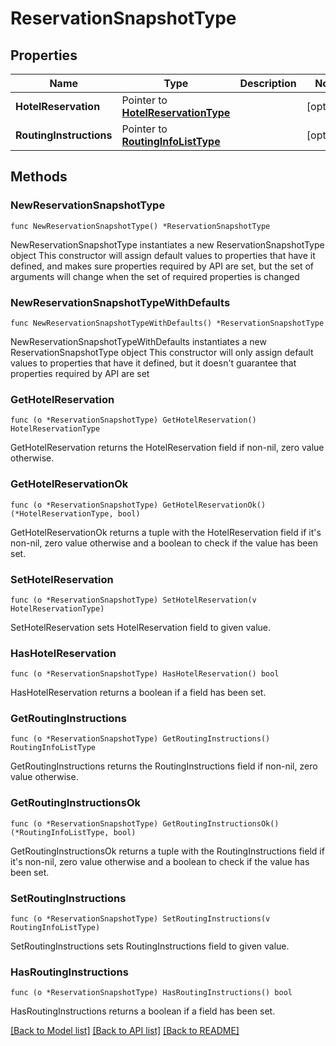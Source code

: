 # ReservationSnapshotType

## Properties

Name | Type | Description | Notes
------------ | ------------- | ------------- | -------------
**HotelReservation** | Pointer to [**HotelReservationType**](HotelReservationType.md) |  | [optional] 
**RoutingInstructions** | Pointer to [**RoutingInfoListType**](RoutingInfoListType.md) |  | [optional] 

## Methods

### NewReservationSnapshotType

`func NewReservationSnapshotType() *ReservationSnapshotType`

NewReservationSnapshotType instantiates a new ReservationSnapshotType object
This constructor will assign default values to properties that have it defined,
and makes sure properties required by API are set, but the set of arguments
will change when the set of required properties is changed

### NewReservationSnapshotTypeWithDefaults

`func NewReservationSnapshotTypeWithDefaults() *ReservationSnapshotType`

NewReservationSnapshotTypeWithDefaults instantiates a new ReservationSnapshotType object
This constructor will only assign default values to properties that have it defined,
but it doesn't guarantee that properties required by API are set

### GetHotelReservation

`func (o *ReservationSnapshotType) GetHotelReservation() HotelReservationType`

GetHotelReservation returns the HotelReservation field if non-nil, zero value otherwise.

### GetHotelReservationOk

`func (o *ReservationSnapshotType) GetHotelReservationOk() (*HotelReservationType, bool)`

GetHotelReservationOk returns a tuple with the HotelReservation field if it's non-nil, zero value otherwise
and a boolean to check if the value has been set.

### SetHotelReservation

`func (o *ReservationSnapshotType) SetHotelReservation(v HotelReservationType)`

SetHotelReservation sets HotelReservation field to given value.

### HasHotelReservation

`func (o *ReservationSnapshotType) HasHotelReservation() bool`

HasHotelReservation returns a boolean if a field has been set.

### GetRoutingInstructions

`func (o *ReservationSnapshotType) GetRoutingInstructions() RoutingInfoListType`

GetRoutingInstructions returns the RoutingInstructions field if non-nil, zero value otherwise.

### GetRoutingInstructionsOk

`func (o *ReservationSnapshotType) GetRoutingInstructionsOk() (*RoutingInfoListType, bool)`

GetRoutingInstructionsOk returns a tuple with the RoutingInstructions field if it's non-nil, zero value otherwise
and a boolean to check if the value has been set.

### SetRoutingInstructions

`func (o *ReservationSnapshotType) SetRoutingInstructions(v RoutingInfoListType)`

SetRoutingInstructions sets RoutingInstructions field to given value.

### HasRoutingInstructions

`func (o *ReservationSnapshotType) HasRoutingInstructions() bool`

HasRoutingInstructions returns a boolean if a field has been set.


[[Back to Model list]](../README.md#documentation-for-models) [[Back to API list]](../README.md#documentation-for-api-endpoints) [[Back to README]](../README.md)


